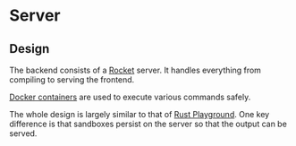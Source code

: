 # Server

## Design

The backend consists of a [Rocket](https://rocket.rs/) server. It handles everything from compiling to serving the frontend.

[Docker containers](https://www.docker.com/resources/what-container) are used to execute various commands safely.

The whole design is largely similar to that of [Rust Playground](https://github.com/integer32llc/rust-playground).
One key difference is that sandboxes persist on the server so that the output can be served.
